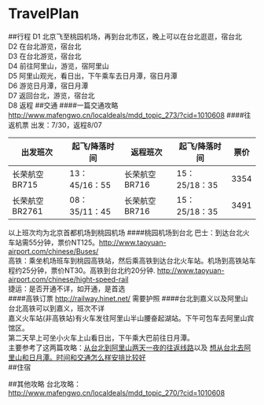 # TravelPlan
##行程
  D1 北京飞至桃园机场，再到台北市区，晚上可以在台北逛逛，宿台北<br />
  D2 在台北游览，宿台北<br />
  D3 在台北游览，宿台北<br />
  D4 前往阿里山，游览，宿阿里山<br />
  D5 阿里山观光，看日出，下午乘车去日月潭，宿日月潭<br />
  D6 游览日月潭，宿日月潭<br />
  D7 返回台北，游览，宿台北<br />
  D8 返程
##交通
####一篇交通攻略
  http://www.mafengwo.cn/localdeals/mdd_topic_273/?cid=1010608
####往返机票
  出发：7/30，返程8/07
  
| 出发班次 | 起飞/降落时间 | 返程班次 | 起飞/降落时间 | 票价 |
| -------- | ------------- | -------- | ------------- | ---- |
|长荣航空 BR715 | 13：45/16：55 | 长荣航空 BR716 | 15：25/18：35 | 3354 |
|长荣航空 BR2761 | 08：35/11：45 | 长荣航空 BR716 | 15：25/18：35 | 3491 |
  以上班次均为北京首都机场到桃园机场
####桃园机场到台北
  巴士：到达台北火车站需55分钟，票价NT125。http://www.taoyuan-airport.com/chinese/Buses/<br />
  高铁：乘坐机场班车到桃园高铁站，然后乘高铁到达台北火车站。机场到高铁站车程约25分钟，票价NT30。高铁到台北约20分钟. http://www.taoyuan-airport.com/chinese/hight-speed-rail <br />
  捷运：是否开通不详，如开通，是首选<br />
####高铁订票
  http://railway.hinet.net/ 需要护照
####台北到嘉义以及阿里山
  台北高铁可以到嘉义，班次不详<br />
  嘉义火车站(非高铁站)有火车发往阿里山半山腰奋起湖站。下午可包车去阿里山宾馆区。<br />
  第二天早上可坐小火车上山看日出，下午乘大巴前往日月潭。<br />
  主要参考了这两篇攻略：[从台北到阿里山两天一夜的往返线路](http://www.mafengwo.cn/wenda/detail-1386435.html)以及
  [想从台北去阿里山和日月潭。时间和交通怎么样安排比较好](http://www.mafengwo.cn/wenda/detail-1201100.html)<br />
##住宿

##其他攻略
台北攻略：http://www.mafengwo.cn/localdeals/mdd_topic_270/?cid=1010608 <br />
